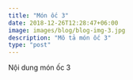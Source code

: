 ```yaml
---
title: "Món ốc 3"
date: 2018-12-26T12:28:47+06:00
image: images/blog/blog-img-3.jpg
description: "Mô tả món ốc 3"
type: "post"
---
```


Nội dung món ốc 3
